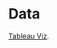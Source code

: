 # Data

[Tableau Viz](https://public.tableau.com/app/profile/kacper.sarwuta/viz/HostilitiesintheGazaStripandIsraelwithTimelineevents0710-2710/Dashboard1?publish=yes).  
